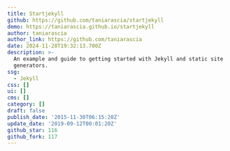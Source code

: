```yaml
---
title: Startjekyll
github: https://github.com/taniarascia/startjekyll
demo: https://taniarascia.github.io/startjekyll
author: taniarascia
author_link: https://github.com/taniarascia
date: 2024-11-28T19:32:13.700Z
description: >-
  An example and guide to getting started with Jekyll and static site
  generators.
ssg:
  - Jekyll
css: []
ui: []
cms: []
category: []
draft: false
publish_date: '2015-11-30T06:15:20Z'
update_date: '2019-09-12T00:01:20Z'
github_star: 116
github_fork: 117
---
```

